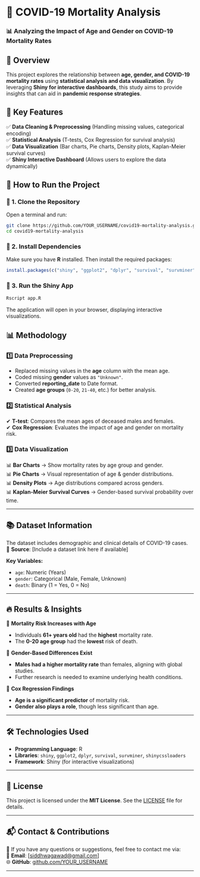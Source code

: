 # 🦠 COVID-19 Mortality Analysis  

### 📊 Analyzing the Impact of Age and Gender on COVID-19 Mortality Rates  

## 📌 Overview  
This project explores the relationship between **age, gender, and COVID-19 mortality rates** using **statistical analysis and data visualization**. By leveraging **Shiny for interactive dashboards**, this study aims to provide insights that can aid in **pandemic response strategies**.  

## 🎯 Key Features  
✅ **Data Cleaning & Preprocessing** (Handling missing values, categorical encoding)  
✅ **Statistical Analysis** (T-tests, Cox Regression for survival analysis)  
✅ **Data Visualization** (Bar charts, Pie charts, Density plots, Kaplan-Meier survival curves)  
✅ **Shiny Interactive Dashboard** (Allows users to explore the data dynamically)  




## 🚀 How to Run the Project  
### **🔹 1. Clone the Repository**  
Open a terminal and run:  
```bash
git clone https://github.com/YOUR_USERNAME/covid19-mortality-analysis.git
cd covid19-mortality-analysis
```

### **🔹 2. Install Dependencies**  
Make sure you have **R** installed. Then install the required packages:  
```r
install.packages(c("shiny", "ggplot2", "dplyr", "survival", "survminer", "shinycssloaders"))
```

### **🔹 3. Run the Shiny App**  
```r
Rscript app.R
```
The application will open in your browser, displaying interactive visualizations.


## 📊 Methodology  
### **1️⃣ Data Preprocessing**  
- Replaced missing values in the **age** column with the mean age.  
- Coded missing **gender** values as `"Unknown"`.  
- Converted **reporting_date** to Date format.  
- Created **age groups** (`0-20`, `21-40`, etc.) for better analysis.  

### **2️⃣ Statistical Analysis**  
✔ **T-test**: Compares the mean ages of deceased males and females.  
✔ **Cox Regression**: Evaluates the impact of age and gender on mortality risk.  

### **3️⃣ Data Visualization**  
📊 **Bar Charts** → Show mortality rates by age group and gender.  
📊 **Pie Charts** → Visual representation of age & gender distributions.  
📊 **Density Plots** → Age distributions compared across genders.  
📊 **Kaplan-Meier Survival Curves** → Gender-based survival probability over time.  

---

## 📚 Dataset Information  
The dataset includes demographic and clinical details of COVID-19 cases.  
🔗 **Source**: [Include a dataset link here if available]  

**Key Variables:**  
- `age`: Numeric (Years)  
- `gender`: Categorical (Male, Female, Unknown)  
- `death`: Binary (1 = Yes, 0 = No)  

---

## 🔥 Results & Insights  
📌 **Mortality Risk Increases with Age**  
- Individuals **61+ years old** had the **highest** mortality rate.  
- The **0-20 age group** had the **lowest** risk of death.  

📌 **Gender-Based Differences Exist**  
- **Males had a higher mortality rate** than females, aligning with global studies.  
- Further research is needed to examine underlying health conditions.  

📌 **Cox Regression Findings**  
- **Age is a significant predictor** of mortality risk.  
- **Gender also plays a role**, though less significant than age.  

---

## 🛠️ Technologies Used  
- **Programming Language**: R  
- **Libraries**: `shiny`, `ggplot2`, `dplyr`, `survival`, `survminer`, `shinycssloaders`  
- **Framework**: Shiny (for interactive visualizations)  

---

## 📜 License  
This project is licensed under the **MIT License**. See the [LICENSE](LICENSE) file for details.  

---

## 📬 Contact & Contributions  
📩 If you have any questions or suggestions, feel free to contact me via:  
📧 **Email**: [siddhwagawad@gmail.com]  
🌐 **GitHub**: [github.com/YOUR_USERNAME](https://github.com/thesiddheshh)  

---

